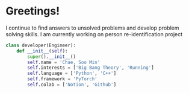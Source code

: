 # Greetings!
I continue to find answers to unsolved problems and develop problem solving skills.
I am currently working on person re-identification project

```python
class developer(Engineer):
    def __init__(self):
        super().__init__()
        self.name = 'Chae, Soo Min'
        self.interests = ['Big Bang Theory', 'Running']
        self.language = ['Python', 'C++']
        self.framework = 'PyTorch'
        self.colab = ['Notion', 'Github']
```
